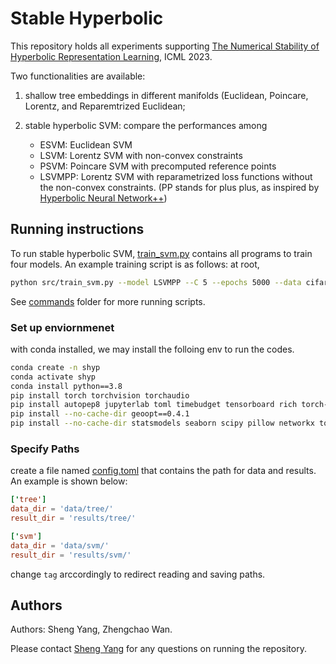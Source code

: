 # Stable Hyperbolic

This repository holds all experiments supporting [The Numerical Stability of Hyperbolic Representation Learning](https://proceedings.mlr.press/v202/mishne23a.html), ICML 2023.

Two functionalities are available:

1. shallow tree embeddings in different manifolds (Euclidean, Poincare, Lorentz, and Reparemtrized Euclidean;
2. stable hyperbolic SVM: compare the performances among

   - ESVM: Euclidean SVM
   - LSVM: Lorentz SVM with non-convex constraints
   - PSVM: Poincare SVM with precomputed reference points
   - LSVMPP: Lorentz SVM with reparametrized loss functions without the non-convex constraints. (PP stands for plus plus, as inspired by [Hyperbolic Neural Network++](https://openreview.net/forum?id=Ec85b0tUwbA))

## Running instructions

To run stable hyperbolic SVM, [train_svm.py](src/train_svm.py) contains all programs to train four models. An example training script is as follows: at root,

```bash
python src/train_svm.py --model LSVMPP --C 5 --epochs 5000 --data cifar --refpt raw
```

See [commands](commands) folder for more running scripts.

### Set up enviornmenet

with conda installed, we may install the folloing env to run the codes.

```bash
conda create -n shyp
conda activate shyp
conda install python==3.8
pip install torch torchvision torchaudio
pip install autopep8 jupyterlab toml timebudget tensorboard rich torch-tb-profiler
pip install --no-cache-dir geoopt==0.4.1
pip install --no-cache-dir statsmodels seaborn scipy pillow networkx tqdm gpustat scikit-learn
```

### Specify Paths

create a file named [config.toml](config.toml) that contains the path for data and results. An example is shown below:

```toml
['tree']
data_dir = 'data/tree/'
result_dir = 'results/tree/'

['svm']
data_dir = 'data/svm/'
result_dir = 'results/svm/'
```

change ```tag``` arccordingly to redirect reading and saving paths.

## Authors

Authors: Sheng Yang, Zhengchao Wan.

Please contact [Sheng Yang](mailto:shengyang@g.harvard.edu) for any questions on running the repository.
